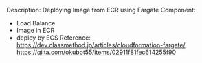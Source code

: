 Description: Deploying Image from ECR using Fargate
Component:
+ Load Balance
+ Image in ECR
+ deploy by ECS
Reference:
https://dev.classmethod.jp/articles/cloudformation-fargate/
https://qiita.com/okubot55/items/02911f81fec614255f90